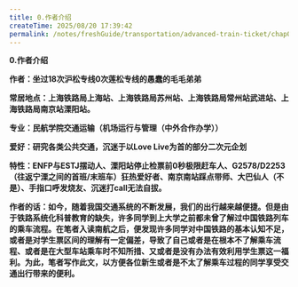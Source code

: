 ```yaml
---
title: 0.作者介绍
createTime: 2025/08/20 17:39:42
permalink: /notes/freshGuide/transportation/advanced-train-ticket/chap0.html
---
```


**0.作者介绍**

**作者：坐过18次沪松专线0次莲松专线的愚蠢的毛毛弟弟**

**常居地点：上海铁路局上海站、上海铁路局苏州站、上海铁路局常州站武进站、上海铁路局南京站溧阳站。**

**专业：民航学院交通运输（机场运行与管理（中外合作办学））**

**爱好：研究各类公共交通，沉迷于以Love Live为首的部分二次元企划**

**特性：ENFP与ESTJ摆动人、溧阳站停止检票前0秒极限赶车人、G2578/D2253（往返宁溧之间的首班/末班车）狂热爱好者、南京南站踩点带师、大巴仙人（不是）、手指口呼发烧友、沉迷打call无法自拔。**

**作者的话：如今，随着我国交通系统的不断发展，我们的出行越来越便捷。但是由于铁路系统化科普教育的缺失，许多同学到上大学之前都未曾了解过中国铁路列车的乘车流程。在笔者入读南航之后，便发现许多同学对中国铁路的基本认知不足，或者是对学生票区间的理解有一定偏差，导致了自己或者是在根本不了解乘车流程、或者是在大型车站乘车时不知所措、又或者是没有办法有效利用学生票这一福利。为此，笔者写作此文，以方便各位新生或者是不太了解乘车过程的同学享受交通出行带来的便利。**